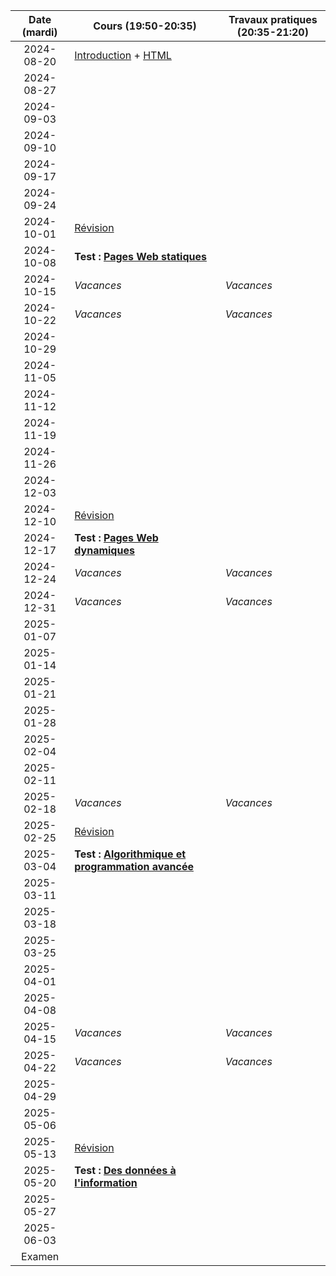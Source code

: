 | Date (mardi) | Cours (19:50-20:35)                                                  | Travaux pratiques (20:35-21:20) |
| :----------: | -------------------------------------------------------------------- | ------------------------------- |
|  2024-08-20  | [Introduction](/docs/3cci/intro) + [HTML](/docs/3cci/webs/html)      |                                 |
|  2024-08-27  |                                                                      |                                 |
|  2024-09-03  |                                                                      |                                 |
|  2024-09-10  |                                                                      |                                 |
|  2024-09-17  |                                                                      |                                 |
|  2024-09-24  |                                                                      |                                 |
|  2024-10-01  | [Révision](/docs/3cci/webs/revision)                                 |                                 |
|  2024-10-08  | **Test : [Pages Web statiques](/docs/3cci/webs)**                    |                                 |
|  2024-10-15  | _Vacances_                                                           | _Vacances_                      |
|  2024-10-22  | _Vacances_                                                           | _Vacances_                      |
|  2024-10-29  |                                                                      |                                 |
|  2024-11-05  |                                                                      |                                 |
|  2024-11-12  |                                                                      |                                 |
|  2024-11-19  |                                                                      |                                 |
|  2024-11-26  |                                                                      |                                 |
|  2024-12-03  |                                                                      |                                 |
|  2024-12-10  | [Révision](/docs/3cci/webd/revision)                                 |                                 |
|  2024-12-17  | **Test : [Pages Web dynamiques](/docs/3cci/webd)**                   |                                 |
|  2024-12-24  | _Vacances_                                                           | _Vacances_                      |
|  2024-12-31  | _Vacances_                                                           | _Vacances_                      |
|  2025-01-07  |                                                                      |                                 |
|  2025-01-14  |                                                                      |                                 |
|  2025-01-21  |                                                                      |                                 |
|  2025-01-28  |                                                                      |                                 |
|  2025-02-04  |                                                                      |                                 |
|  2025-02-11  |                                                                      |                                 |
|  2025-02-18  | _Vacances_                                                           | _Vacances_                      |
|  2025-02-25  | [Révision](/docs/3cci/prog/revision)                                 |                                 |
|  2025-03-04  | **Test : [Algorithmique et programmation avancée](/docs/3cci/prog)** |                                 |
|  2025-03-11  |                                                                      |                                 |
|  2025-03-18  |                                                                      |                                 |
|  2025-03-25  |                                                                      |                                 |
|  2025-04-01  |                                                                      |                                 |
|  2025-04-08  |                                                                      |                                 |
|  2025-04-15  | _Vacances_                                                           | _Vacances_                      |
|  2025-04-22  | _Vacances_                                                           | _Vacances_                      |
|  2025-04-29  |                                                                      |                                 |
|  2025-05-06  |                                                                      |                                 |
|  2025-05-13  | [Révision](/docs/3cci/info/revision)                                 |                                 |
|  2025-05-20  | **Test : [Des données à l'information](/docs/3cci/info)**            |                                 |
|  2025-05-27  |                                                                      |                                 |
|  2025-06-03  |                                                                      |                                 |
|    Examen    |                                                                      |                                 |
